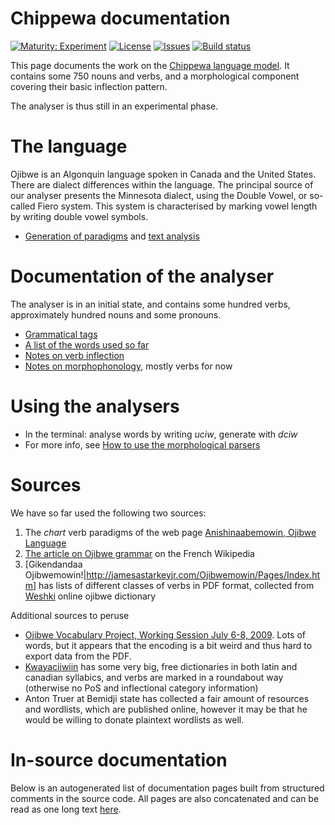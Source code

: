 # Chippewa documentation

[![Maturity: Experiment](https://img.shields.io/badge/Maturity-Experiment-black.svg)](https://giellalt.github.io/MaturityClassification.html)
[![License](https://img.shields.io/github/license/giellalt/lang-ciw)](https://raw.githubusercontent.com/giellalt/lang-ciw/main/LICENSE)
[![Issues](https://img.shields.io/github/issues/giellalt/lang-ciw)](https://github.com/giellalt/lang-ciw/issues)
[![Build status](https://github.com/giellalt/lang-ciw/workflows/Speller%20CI+CD/badge.svg)](https://github.com/giellalt/lang-ciw/actions)

This page documents the work on the [Chippewa language model](https://github.com/giellalt/lang-ciw). 
It contains some 750 nouns and verbs, and a morphological
component covering their basic inflection pattern.

The analyser is thus still in an experimental phase.

# The language

Ojibwe is an Algonquin language spoken in Canada and the United States.
There are dialect differences within the language. The principal source
of our analyser presents the Minnesota dialect, using the Double Vowel, 
or so-called Fiero system. This system is characterised by marking vowel
length by writing double vowel symbols.

* [Generation of paradigms](http://giellatekno.uit.no/cgi/p-ciw.en.html)
 and [text analysis](http://giellatekno.uit.no/cgi/d-ciw.en.html)

# Documentation of the analyser

The analyser is in an initial state, and contains some hundred verbs, approximately
hundred nouns and some pronouns.

* [Grammatical tags](OjibweGrammaticalTags.md)
* [A list of the words used so far](OjibweWordList.md)
* [Notes on verb inflection](VerbNotes.md)
* [Notes on morphophonology](MorphoPhonologyNotes.md), mostly verbs for now

# Using the analysers

* In the terminal: analyse words by writing *uciw*, generate with *dciw*
* For more info, see [How to use the morphological parsers](/tools/docu-sme-manual.html)

# Sources

We have so far used the following two sources:

1. The *chart* verb paradigms of the web page [Anishinaabemowin, Ojibwe Language](http://weshki.atwebpages.com/oj_verbs.html)
1. [The article on Ojibwe grammar](http://fr.wikipedia.org/wiki/Grammaire_de_l%27ojibwé) on the French Wikipedia
1. [Gikendandaa Ojibwemowin!|http://jamesastarkeyjr.com/Ojibwemowin/Pages/Index.htm] has lists of different classes of verbs in PDF format, collected from [Weshki](http://weshki.atwebpages.com) online ojibwe dictionary

Additional sources to peruse

* [Ojibwe Vocabulary Project, Working Session July 6-8, 2009](http://minnesotahumanities.org/resources/Book%20Contents.pdf). Lots of words, but it appears that the encoding is a bit weird and thus hard to export data from the PDF.
* [Kwayaciiwiin](http://www.kwayaciiwin.com/node/15336) has some very big, free dictionaries in both latin and canadian syllabics, and verbs are marked in a roundabout way (otherwise no PoS and inflectional category information)
* Anton Truer at Bemidji state has collected a fair amount of resources and wordlists, which are published online, however it may be that he would be willing to donate plaintext wordlists as well.

# In-source documentation

Below is an autogenerated list of documentation pages built from structured comments in the source code. All pages are also concatenated and can be read as one long text [here](ciw.md).
